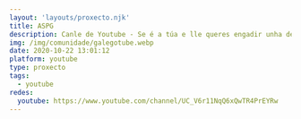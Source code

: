 ```yaml
---
layout: 'layouts/proxecto.njk'
title: ASPG
description: Canle de Youtube - Se é a túa e lle queres engadir unha descripción e etiquetas, ponte en contacto con nós.
img: /img/comunidade/galegotube.webp
date: 2020-10-22 13:01:12
platform: youtube
type: proxecto
tags:
  - youtube
redes:
  youtube: https://www.youtube.com/channel/UC_V6r11NqQ6xQwTR4PrEYRw
---
```


